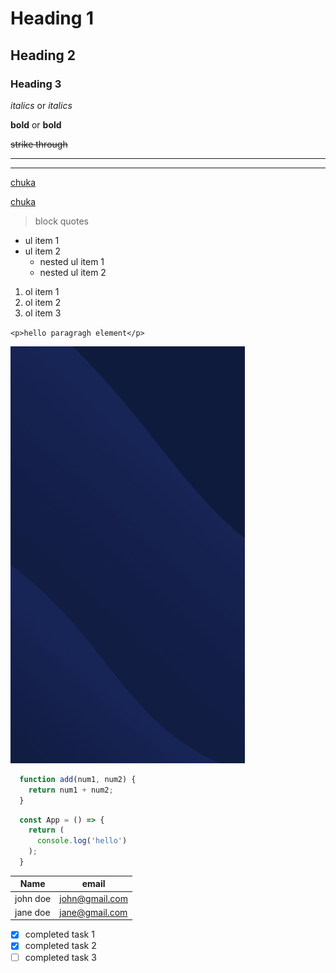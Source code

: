 # Heading 1
## Heading 2
### Heading 3

*italics* or _italics_

**bold** or __bold__

~~strike through~~ 

<!-- horizontal rule -->
___

---
<!-- links -->
[chuka](https//www.chuka.com)

<!-- toshow the title on hover -->
[chuka](https//www.chuka.com 'chuka')

<!-- block quotes -->
>block quotes

<!-- ul -->
* ul item 1
* ul item 2
  * nested ul item 1
  * nested ul item 2

<!-- ol -->
1. ol item 1
1. ol item 2
1. ol item 3

<!-- inline code block -->
`<p>hello paragragh element</p>`

<!-- image -->
![chuka](images/bg-mobile.png)

<!-- Github Markdown -->

<!-- code block -->
```javascript
  function add(num1, num2) {
    return num1 + num2;
  }
```

```javascript
  const App = () => {
    return (
      console.log('hello')
    );
  }
```
<!-- table -->
| Name     | email          |
| -------- | -------------- |
| john doe | john@gmail.com |
| jane doe | jane@gmail.com |

<!-- checkbox list -->
* [x] completed task 1
* [x] completed task 2
* [ ] completed task 3
